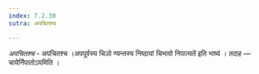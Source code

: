 ```yaml
---
index: 7.2.30
sutra: अपचितश्च

---
```

_अपचितश्च_ - अपचितश्च ।अपपूर्वस्य चिञो ण्यन्तस्य निष्ठायां चिभावो निपात्यते॑ इति भाष्यं । तदाह —  चायेर्निपातोऽयमिति । 